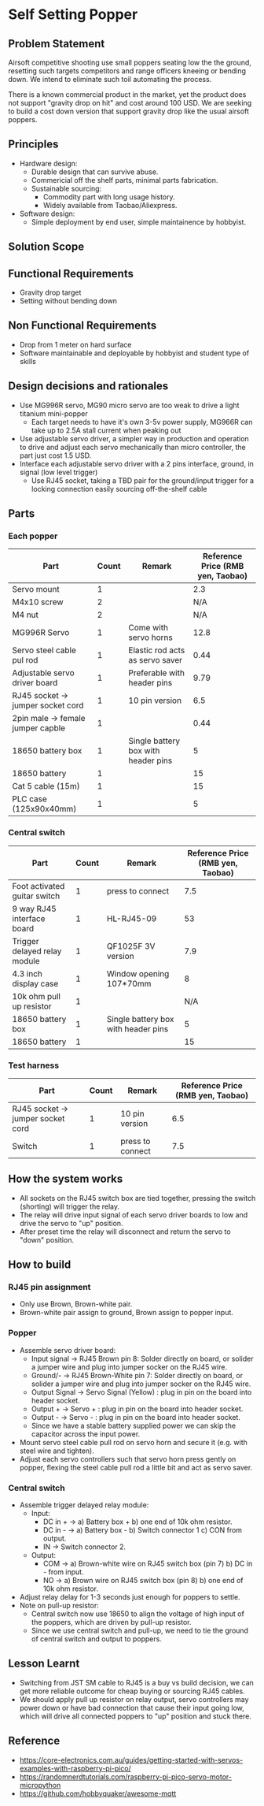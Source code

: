 # Self Setting Popper

## Problem Statement
Airsoft competitive shooting use small poppers seating low the the ground, resetting such targets competitors and range officers kneeing or bending down. We intend to eliminate such toil automating the process. 

There is a known commercial product in the market, yet the product does not support "gravity drop on hit" and cost around 100 USD. We are seeking to build a cost down version that support gravity drop like the usual airsoft poppers.

## Principles

* Hardware design:
  * Durable design that can survive abuse.
  * Commericial off the shelf parts, minimal parts fabrication.
  * Sustainable sourcing:
    * Commodity part with long usage history.
    * Widely available from Taobao/Aliexpress.
* Software design:
  * Simple deployment by end user, simple maintainence by hobbyist.

## Solution Scope

## Functional Requirements
* Gravity drop target
* Setting without bending down

## Non Functional Requirements
* Drop from 1 meter on hard surface
* Software maintainable and deployable by hobbyist and student type of skills

## Design decisions and rationales
* Use MG996R servo, MG90 micro servo are too weak to drive a light titanium mini-popper
  * Each target needs to have it's own 3-5v power supply, MG966R can take up to 2.5A stall current when peaking out
* Use adjustable servo driver, a simpler way in production and operation to drive and adjust each servo mechanically than micro controller, the part just cost 1.5 USD.
* Interface each adjustable servo driver with a 2 pins interface, ground, in signal (low level trigger)
  * Use RJ45 socket, taking a TBD pair for the ground/input trigger for a locking connection easily sourcing off-the-shelf cable


## Parts

### Each popper
| Part                               | Count | Remark                               | Reference Price (RMB yen, Taobao) |
|----------------------------------- |-------|--------------------------------------|-----------------------------------|
| Servo mount                        | 1     |                                      | 2.3                               |
| M4x10 screw                        | 2     |                                      | N/A                               |
| M4 nut                             | 2     |                                      | N/A                               |
| MG996R Servo                       | 1     | Come with servo horns                | 12.8                              |
| Servo steel cable pul rod          | 1     | Elastic rod acts as servo saver      | 0.44                              |
| Adjustable servo driver board      | 1     | Preferable with header pins          | 9.79                              |
| RJ45 socket -> jumper socket cord  | 1     | 10 pin version                       | 6.5                               |
| 2pin male -> female jumper capble  | 1     |                                      | 0.44                              |
| 18650 battery box                  | 1     | Single battery box with header pins  | 5                                 |
| 18650 battery                      | 1     |                                      | 15                                |
| Cat 5 cable (15m)                  | 1     |                                      | 15                                |
| PLC case (125x90x40mm)             | 1     |                                      | 5                                 |

### Central switch
| Part                               | Count | Remark                               | Reference Price (RMB yen, Taobao) |
|------------------------------------|-------|--------------------------------------|-----------------------------------|
| Foot activated guitar switch       | 1     | press to connect                     | 7.5                               |
| 9 way RJ45 interface board         | 1     | HL-RJ45-09                           | 53                                |
| Trigger delayed relay module       | 1     | QF1025F 3V version                   | 7.9                               |
| 4.3 inch display case              | 1     | Window opening 107*70mm              | 8                                 |
| 10k ohm pull up resistor           | 1     |                                      | N/A                               |
| 18650 battery box                  | 1     | Single battery box with header pins  | 5                                 |
| 18650 battery                      | 1     |                                      | 15                                |

### Test harness
| Part                               | Count | Remark                               | Reference Price (RMB yen, Taobao) |
|------------------------------------|-------|--------------------------------------|-----------------------------------|
| RJ45 socket -> jumper socket cord  | 1     | 10 pin version                       | 6.5                               |
| Switch                             | 1     | press to connect                     | 7.5                               |

## How the system works
  * All sockets on the RJ45 switch box are tied together, pressing the switch (shorting) will trigger the relay.
  * The relay will drive input signal of each servo driver boards to low and drive the servo to "up" position.
  * After preset time the relay will disconnect and return the servo to "down" position.

## How to build 

### RJ45 pin assignment
  * Only use Brown, Brown-white pair.
  * Brown-white pair assign to ground, Brown assign to popper input.

### Popper
  * Assemble servo driver board:
    * Input signal -> RJ45 Brown pin 8: Solder directly on board, or solider a jumper wire and plug into jumper socker on the RJ45 wire.
    * Ground/- -> RJ45 Brown-White pin 7: Solder directly on board, or solider a jumper wire and plug into jumper socker on the RJ45 wire.
    * Output Signal -> Servo Signal (Yellow) : plug in pin on the board into header socket.
    * Output + -> Servo + : plug in pin on the board into header socket.
    * Output - -> Servo - : plug in pin on the board into header socket.
    * Since we have a stable battery supplied power we can skip the capacitor across the input power.
  * Mount servo steel cable pull rod on servo horn and secure it (e.g. with steel wire and tighten).
  * Adjust each servo controllers such that servo horn press gently on popper, flexing the steel cable pull rod a little bit and act as servo saver.

### Central switch
  * Assemble trigger delayed relay module:
    * Input:
      * DC in + -> a) Battery box + b) one end of 10k ohm resistor.
      * DC in - -> a) Battery box - b) Switch connector 1 c) CON from output.
      * IN -> Switch connector 2.
    * Output:
      * COM -> a) Brown-white wire on RJ45 switch box (pin 7) b) DC in - from input.
      * NO -> a) Brown wire on RJ45 switch box (pin 8) b) one end of 10k ohm resistor.
  * Adjust relay delay for 1-3 seconds just enough for poppers to settle.
  * Note on pull-up resistor:
    * Central switch now use 18650 to align the voltage of high input of the poppers, which are driven by pull-up resistor.
    * Since we use central switch and pull-up, we need to tie the ground of central switch and output to poppers.

## Lesson Learnt
  * Switching from JST SM cable to RJ45 is a buy vs build decision, we can get more reliable outcome for cheap buying or sourcing RJ45 cables.
  * We should apply pull up resistor on relay output, servo controllers may power down or have bad connection that cause their input going low, which will drive all connected poppers to "up" position and stuck there.

## Reference
* https://core-electronics.com.au/guides/getting-started-with-servos-examples-with-raspberry-pi-pico/
* https://randomnerdtutorials.com/raspberry-pi-pico-servo-motor-micropython
* https://github.com/hobbyquaker/awesome-mqtt 
